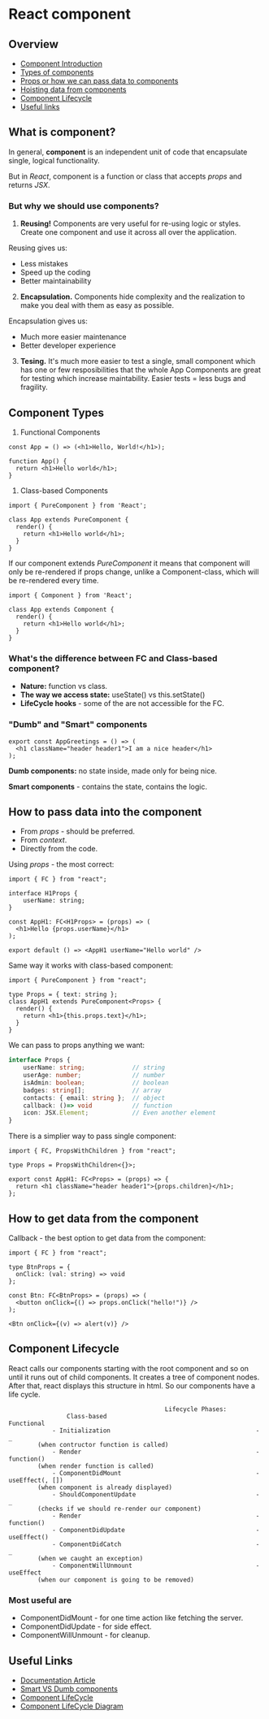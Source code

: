 # React component

## Overview
- [Component Introduction](#what-is-component)
- [Types of components](#component-types)
- [Props or how we can pass data to components](#how-to-pass-data-into-the-component)
- [Hoisting data from components](#how-to-get-data-from-the-component)
- [Component Lifecycle](#component-lifecycle)
- [Useful links](#useful-links)

## What is component?
In general, **component** is an independent unit of code that encapsulate single, logical functionality.

But in *React*, component is a function or class that accepts *props* and returns *JSX*.

### But why we should use components?
1. **Reusing!** Components are very useful for re-using logic or styles. Create one component and use it across all over the application.

Reusing gives us:
- Less mistakes
- Speed up the coding
- Better maintainability

2. **Encapsulation.** Components hide complexity and the realization to make you deal with them as easy as possible.

Encapsulation gives us:
- Much more easier maintenance
- Better developer experience
3. **Tesing.** It's much more easier to test a single, small component which has one or few resposibilities that the
whole App Components are great for testing which increase maintability. Easier tests = less bugs and fragility.

## Component Types
1. Functional Components

```tsx
const App = () => (<h1>Hello, World!</h1>);
```

```tsx
function App() {
  return <h1>Hello world</h1>;
}
```
1. Class-based Components

```tsx
import { PureComponent } from 'React';
 
class App extends PureComponent {
  render() {
    return <h1>Hello world</h1>;
  }
}
```
If our component extends *PureComponent* it means that component will only be re-rendered if props change, unlike a Component-class, which will be re-rendered every time.

```tsx
import { Component } from 'React';
 
class App extends Component {
  render() {
    return <h1>Hello world</h1>;
  }
}
```

### What's the difference between FC and Class-based component?
- **Nature:** function vs class.
- **The way we access state:** useState() vs this.setState()
- **LifeCycle hooks** - some of the are not accessible for the FC.

### "Dumb" and "Smart" components

```tsx
export const AppGreetings = () => (
  <h1 className="header header1">I am a nice header</h1>
);
```
**Dumb components:** no state inside, made only for being nice.

**Smart components** - contains the state, contains the logic.

## How to pass data into the component
- From *props* - should be preferred.
- From *context*.
- Directly from the code.

Using *props* - the most correct:
```tsx
import { FC } from "react";
 
interface H1Props { 
    userName: string; 
}
 
const AppH1: FC<H1Props> = (props) => (
  <h1>Hello {props.userName}</h1>
);
 
export default () => <AppH1 userName="Hello world" />
```
Same way it works with class-based component:
```tsx
import { PureComponent } from "react";
 
type Props = { text: string };
class AppH1 extends PureComponent<Props> {
  render() {
    return <h1>{this.props.text}</h1>;
  }
}
```

We can pass to props anything we want:
```typescript
interface Props {
    userName: string;             // string
    userAge: number;              // number
    isAdmin: boolean;             // boolean
    badges: string[];             // array
    contacts: { email: string };  // object
    callback: ()=> void           // function
    icon: JSX.Element;            // Even another element
}
```
There is a simplier way to pass single component:
```tsx
import { FC, PropsWithChildren } from "react";
 
type Props = PropsWithChildren<{}>;
 
export const AppH1: FC<Props> = (props) => {
  return <h1 className="header header1">{props.children}</h1>;
};
```

## How to get data from the component

Callback - the best option to get data from the component:
```tsx
import { FC } from "react";
 
type BtnProps = { 
  onClick: (val: string) => void 
};
 
const Btn: FC<BtnProps> = (props) => (
  <button onClick={() => props.onClick("hello!")} />
);
 
<Btn onClick={(v) => alert(v)} />
```

## Component Lifecycle

React calls our components starting with the root component and so on until it runs out of child components. It creates a tree of component nodes. After that, react displays this structure in html. So our components have a life cycle.

                                               Lifecycle Phases:
                    Class-based                                             Functional
                - Initialization                                        - _
            (when contructor function is called)
                - Render                                                - function()
            (when render function is called)
                - ComponentDidMount                                     - useEffect(, [])
            (when component is already displayed)
                - ShouldComponentUpdate                                 - _
            (checks if we should re-render our component)
                - Render                                                - function()
                - ComponentDidUpdate                                    - useEffect()
                - ComponentDidCatch                                     - _
            (when we caught an exception)
                - ComponentWillUnmount                                  - useEffect
            (when our component is going to be removed)
            
### Most useful are
- ComponentDidMount - for one time action like fetching the server.
- ComponentDidUpdate - for side effect.
- ComponentWillUnmount - for cleanup.

## Useful Links
- [Documentation Article](https://reactjs.org/docs/react-component.html)
- [Smart VS Dumb components](https://medium.com/@thejasonfile/dumb-components-and-smart-components-e7b33a698d43)
- [Component LifeCycle](https://www.freecodecamp.org/news/how-to-understand-a-components-lifecycle-methods-in-reactjs-e1a609840630)
- [Component LifeCycle Diagram](https://projects.wojtekmaj.pl/react-lifecycle-methods-diagram/)